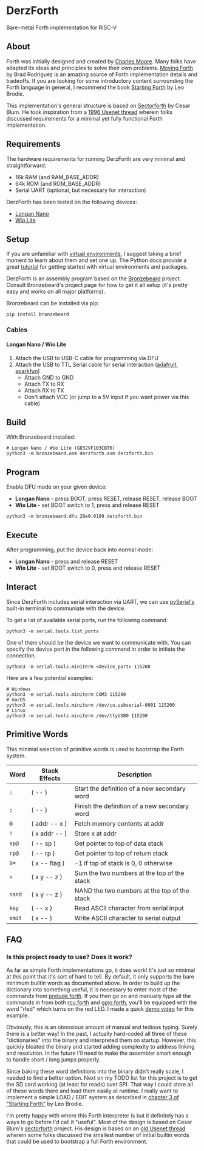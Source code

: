 # DerzForth
Bare-metal Forth implementation for RISC-V

## About
Forth was initially designed and created by [Charles Moore](https://en.wikipedia.org/wiki/Charles_H._Moore).
Many folks have adapted its ideas and principles to solve their own problems.
[Moving Forth](http://www.bradrodriguez.com/papers/moving1.htm) by Brad Rodriguez is an amazing source of Forth implementation details and tradeoffs.
If you are looking for some introductory content surrounding the Forth language in general, I recommend the book [Starting Forth](https://www.forth.com/starting-forth/) by Leo Brodie.

This implementation's general structure is based on [Sectorforth](https://github.com/cesarblum/sectorforth) by Cesar Blum.
He took inspiration from a [1996 Usenet thread](https://groups.google.com/g/comp.lang.forth/c/NS2icrCj1jQ/m/ohh9v4KphygJ) wherein folks discussed requirements for a minimal yet fully functional Forth implementation.

## Requirements
The hardware requirements for running DerzForth are very minimal and straightforward:
* 16k RAM (and RAM_BASE_ADDR)
* 64k ROM (and ROM_BASE_ADDR)
* Serial UART (optional, but necessary for interaction)

DerzForth has been tested on the following devices:
* [Longan Nano](https://www.seeedstudio.com/Sipeed-Longan-Nano-RISC-V-GD32VF103CBT6-DEV-Board-p-4725.html)
* [Wio Lite](https://www.seeedstudio.com/Wio-Lite-RISC-V-GD32VF103-p-4293.html)

## Setup
If you are unfamiliar with [virtual environments](https://docs.python.org/3/library/venv.html), I suggest taking a brief moment to learn about them and set one up.
The Python docs provide a great [tutorial](https://docs.python.org/3/tutorial/venv.html) for getting started with virtual environments and packages.

DerzForth is an assembly program based on the [Bronzebeard](https://github.com/theandrew168/bronzebeard) project.
Consult Bronzebeard's project page for how to get it all setup (it's pretty easy and works on all major platforms).

Bronzebeard can be installed via pip:
```
pip install bronzebeard
```

### Cables
#### Longan Nano / Wio Lite
1. Attach the USB to USB-C cable for programming via DFU
2. Attach the USB to TTL Serial cable for serial interaction ([adafruit](https://www.adafruit.com/product/954), [sparkfun](https://www.sparkfun.com/products/12977))
    * Attach GND to GND
    * Attach TX to RX
    * Attach RX to TX
    * Don't attach VCC (or jump to a 5V input if you want power via this cable)

## Build
With Bronzebeard installed:
```
# Longan Nano / Wio Lite (GD32VF103CBT6)
python3 -m bronzebeard.asm derzforth.asm derzforth.bin
```

## Program
Enable DFU mode on your given device:
* **Longan Nano** - press BOOT, press RESET, release RESET, release BOOT
* **Wio Lite** - set BOOT switch to 1, press and release RESET

```
python3 -m bronzebeard.dfu 28e9:0189 derzforth.bin
```

## Execute
After programming, put the device back into normal mode:
* **Longan Nano** - press and release RESET
* **Wio Lite** - set BOOT switch to 0, press and release RESET

## Interact
Since DerzForth includes serial interaction via UART, we can use [pySerial's](https://pyserial.readthedocs.io/en/latest/index.html) built-in terminal to communiate with the device.

To get a list of available serial ports, run the following command:
```
python3 -m serial.tools.list_ports
```

One of them should be the device we want to communicate with.
You can specify the device port in the following command in order to initiate the connection.
```
python3 -m serial.tools.miniterm <device_port> 115200
```

Here are a few potential examples:
```
# Windows
python3 -m serial.tools.miniterm COM3 115200
# macOS
python3 -m serial.tools.miniterm /dev/cu.usbserial-0001 115200
# Linux
python3 -m serial.tools.miniterm /dev/ttyUSB0 115200
```

## Primitive Words
This minimal selection of primitive words is used to bootstrap the Forth system.

| Word   | Stack Effects | Description                                   |
| ------ | ------------- | --------------------------------------------- |
| `:`    | ( -- )        | Start the definition of a new secondary word  |
| `;`    | ( -- )        | Finish the definition of a new secondary word |
| `@`    | ( addr -- x ) | Fetch memory contents at addr                 |
| `!`    | ( x addr -- ) | Store x at addr                               |
| `sp@`  | ( -- sp )     | Get pointer to top of data stack              |
| `rp@`  | ( -- rp )     | Get pointer to top of return stack            |
| `0=`   | ( x -- flag ) | -1 if top of stack is 0, 0 otherwise          |
| `+`    | ( x y -- z )  | Sum the two numbers at the top of the stack   |
| `nand` | ( x y -- z )  | NAND the two numbers at the top of the stack  |
| `key`  | ( -- x )      | Read ASCII character from serial input        |
| `emit` | ( x -- )      | Write ASCII character to serial output        |

## FAQ
### Is this project ready to use? Does it work?
As far as simple Forth implementations go, it does work!
It's just so minimal at this point that it's sort of hard to tell.
By default, it only supports the bare minimum builtin words as documented above.
In order to build up the dictionary into something useful, it is necessary to enter most of the commands from [prelude.forth](https://github.com/theandrew168/derzforth/blob/main/prelude.forth).
If you then go on and manually type all the commands in from both [rcu.forth](https://github.com/theandrew168/derzforth/blob/main/rcu.forth) and [gpio.forth](https://github.com/theandrew168/derzforth/blob/main/gpio.forth), you'll be equipped with the word "rled" which turns on the red LED.
I made a quick [demo video](https://www.youtube.com/watch?v=7Q1TXs5Ff9M) for this example.

Obviously, this is an obnoxious amount of manual and tedious typing.
Surely there is a better way!
In the past, I actually hard-coded all three of these "dictionaries" into the binary and interpreted them on startup.
However, this quickly bloated the binary and started adding complexity to address linking and resolution.
In the future I'll need to make the assembler smart enough to handle short / long jumps properly.

Since baking these word definitions into the binary didn't really scale, I needed to find a better option.
Next on my TODO list for this project is to get the SD card working (at least for reads) over SPI.
That way I could store all of these words there and load them easily at runtime.
I really want to implement a simple LOAD / EDIT system as described in [chapter 3 of "Starting Forth"](https://www.forth.com/starting-forth/3-forth-editor-blocks-buffer/) by Leo Brodie.

I'm pretty happy with where this Forth interpreter is but it definitely has a ways to go before I'd call it "useful".
Most of the design is based on Cesar Blum's [sectorforth](https://github.com/cesarblum/sectorforth) project.
His design is based on an [old Usenet thread](https://groups.google.com/g/comp.lang.forth/c/NS2icrCj1jQ) wherein some folks discussed the smallest number of initial builtin words that could be used to bootstrap a full Forth environment.

